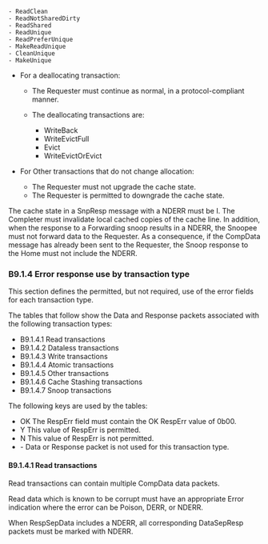     - ReadClean
    - ReadNotSharedDirty
    - ReadShared
    - ReadUnique
    - ReadPreferUnique
    - MakeReadUnique
    - CleanUnique
    - MakeUnique

- For a deallocating transaction:

    - The Requester must continue as normal, in a protocol-compliant manner.
    - The deallocating transactions are:

        - WriteBack
        - WriteEvictFull
        - Evict
        - WriteEvictOrEvict

- For Other transactions that do not change allocation:

    - The Requester must not upgrade the cache state.
    - The Requester is permitted to downgrade the cache state.

The cache state in a SnpResp message with a NDERR must be I. The Completer must invalidate local cached copies of the cache line. In addition, when the response to a Forwarding snoop results in a NDERR, the Snoopee must not forward data to the Requester. As a consequence, if the CompData message has already been sent to the Requester, the Snoop response to the Home must not include the NDERR.

### B9.1.4 Error response use by transaction type

This section defines the permitted, but not required, use of the error fields for each transaction type.

The tables that follow show the Data and Response packets associated with the following transaction types:

- B9.1.4.1 Read transactions
- B9.1.4.2 Dataless transactions
- B9.1.4.3 Write transactions
- B9.1.4.4 Atomic transactions
- B9.1.4.5 Other transactions
- B9.1.4.6 Cache Stashing transactions
- B9.1.4.7 Snoop transactions

The following keys are used by the tables:

- OK The RespErr field must contain the OK RespErr value of 0b00.
- Y This value of RespErr is permitted.
- N This value of RespErr is not permitted.
- \- Data or Response packet is not used for this transaction type.

#### B9.1.4.1 Read transactions

Read transactions can contain multiple CompData data packets.

Read data which is known to be corrupt must have an appropriate Error indication where the error can be Poison, DERR, or NDERR.

When RespSepData includes a NDERR, all corresponding DataSepResp packets must be marked with NDERR.